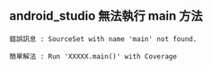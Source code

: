 android_studio 無法執行 main 方法
---
	錯誤訊息 : SourceSet with name 'main' not found.

	簡單解法 : Run 'XXXXX.main()' with Coverage